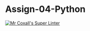 # Assign-04-Python
[![Mr Coxall's Super Linter](https://github.com/ICS3U-Programming-Tomi-O/Assign-04-Python/workflows/Mr%20Coxall's%20Super%20Linter/badge.svg)](https://github.com/ICS3U-Programming-Tomi-O/Assign-04-Python/actions/)

